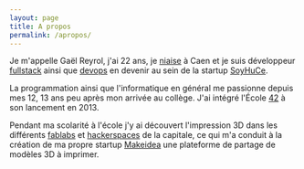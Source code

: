 ```yaml
---
layout: page
title: A propos
permalink: /apropos/
---
```


Je m'appelle Gaël Reyrol, j'ai 22 ans, je [niaise](https://fr.wiktionary.org/wiki/niaiser) à Caen et je suis développeur [fullstack](https://fr.wikipedia.org/wiki/D%C3%A9veloppeur_full_stack) ainsi que [devops](https://fr.wikipedia.org/wiki/Devops) en devenir au sein de la startup [SoyHuCe](https://soyhuce.fr).

La programmation ainsi que l'informatique en général me passionne depuis mes 12, 13 ans peu après mon arrivée au collège. J'ai intégré l'École [42](http://www.42.fr/) à son lancement en 2013.

Pendant ma scolarité à l'école j'y ai découvert l'impression 3D dans les différents [fablabs](https://fr.wikipedia.org/wiki/Fab_lab) et [hackerspaces](https://fr.wikipedia.org/wiki/Hackerspace) de la capitale, ce qui m'a conduit à
la création de ma propre startup [Makeidea](https://makeidea.io) une plateforme de partage de modèles 3D à imprimer.

